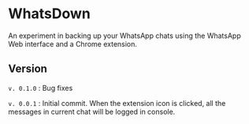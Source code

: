 # WhatsDown

An experiment in backing up your WhatsApp chats using the WhatsApp Web interface and a Chrome extension.

## Version

`v. 0.1.0` : Bug fixes

`v. 0.0.1` : Initial commit. When the extension icon is clicked, all the messages in current chat will be logged in console.